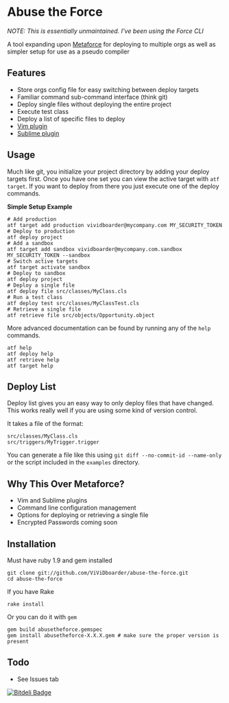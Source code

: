 Abuse the Force
===============

*NOTE: This is essentially unmaintained. I've been using the Force CLI*

A tool expanding upon [Metaforce](https://github.com/ejholmes/metaforce) for deploying to
multiple orgs as well as simpler setup for use as a pseudo compiler

Features
--------
* Store orgs config file for easy switching between deploy targets
* Familiar command sub-command interface (think git)
* Deploy single files without deploying the entire project
* Execute test class
* Deploy a list of specific files to deploy
* [Vim plugin](https://github.com/ViViDboarder/vim-abuse-the-force)
* [Sublime plugin](https://github.com/ViViDboarder/sublime-abuse-the-force)

Usage
-----
Much like git, you initialize your project directory by adding your deploy targets first.
Once you have one set you can view the active target with `atf target`. If you want to deploy
from there you just execute one of the deploy commands.

**Simple Setup Example**

    # Add production
    atf target add production vividboarder@mycompany.com MY_SECURITY_TOKEN
    # Deploy to production
    atf deploy project
    # Add a sandbox
    atf target add sandbox vividboarder@mycompany.com.sandbox MY_SECURITY_TOKEN --sandbox
    # Switch active targets
    atf target activate sandbox
    # Deploy to sandbox
    atf deploy project
    # Deploy a single file
    atf deploy file src/classes/MyClass.cls
    # Run a test class
    atf deploy test src/classes/MyClassTest.cls
    # Retrieve a single file
    atf retrieve file src/objects/Opportunity.object

More advanced documentation can be found by running any of the `help` commands.

    atf help
    atf deploy help
    atf retrieve help
    atf target help

Deploy List
-----------
Deploy list gives you an easy way to only deploy files that have changed. This works really well if you are
using some kind of version control.

It takes a file of the format:

    src/classes/MyClass.cls
    src/triggers/MyTrigger.trigger

You can generate a file like this using `git diff --no-commit-id --name-only` or the script included
in the `examples` directory.

Why This Over Metaforce?
------------------------
* Vim and Sublime plugins
* Command line configuration management
* Options for deploying or retrieving a single file
* Encrypted Passwords coming soon

Installation
------------
Must have ruby 1.9 and gem installed

    git clone git://github.com/ViViDboarder/abuse-the-force.git
    cd abuse-the-force

If you have Rake

    rake install

Or you can do it with `gem`

    gem build abusetheforce.gemspec
    gem install abusetheforce-X.X.X.gem # make sure the proper version is present

Todo
----
* See Issues tab


[![Bitdeli Badge](https://d2weczhvl823v0.cloudfront.net/ViViDboarder/abuse-the-force/trend.png)](https://bitdeli.com/free "Bitdeli Badge")

